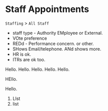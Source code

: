 # Staff Appointments

`Staffing` > `All Staff`

* staff type - Authority EMployee or External.
* VOte preference
* REDd - Performance concern.  or other.
* SHows Email/telephone. ANd shows more.
* HR is ok.
* ITRs are ok too.

Hello. Hello.  Hello.   Hello. Hello. 

HEllo.

Hello.

1. LIst
1. list
